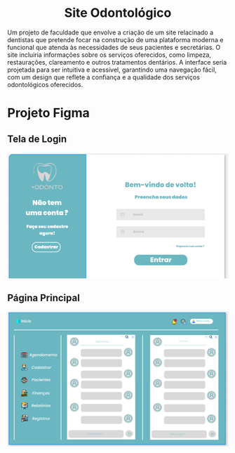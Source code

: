 <h1 align='center'>Site Odontológico</h1>

<p>Um projeto de faculdade que envolve a criação de um site relacinado a dentistas que pretende focar na construção de uma plataforma moderna e funcional que atenda às necessidades
de seus pacientes e secretárias. O site incluiria informações sobre os serviços oferecidos, como limpeza,
restaurações, clareamento e outros tratamentos dentários. A interface seria projetada para ser
intuitiva e acessível, garantindo uma navegação fácil, com um design que reflete a confiança e a qualidade dos serviços odontológicos oferecidos.</p>

<h1>Projeto Figma</h1>
<h2>Tela de Login</h2>
<img src="images/Login.png" alt="Imagem de Login">
<br>  
<h2>Página Principal</h2>
<img src="images/Principal.png" alt="Tela Principal">
<br>
